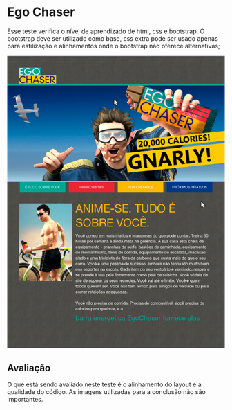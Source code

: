 # Ego Chaser

Esse teste verifica o nível de aprendizado de html, css e bootstrap. O bootstrap deve ser utilizado como base, css extra pode ser usado apenas para estilização e alinhamentos onde o bootstrap não oferece alternativas;

![Ego Chaser](./ego-chaser.png)

## Avaliação

O que está sendo avaliado neste teste é o alinhamento do layout e a qualidade do código. As imagens utilizadas para a conclusão não são importantes.
